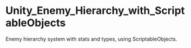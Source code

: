 # Unity_Enemy_Hierarchy_with_ScriptableObjects
Enemy hierarchy system with stats and types, using ScriptableObjects.
